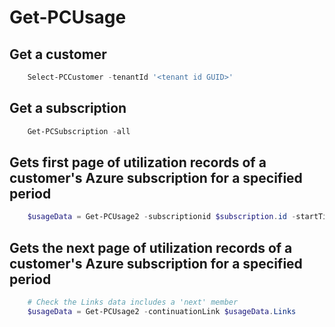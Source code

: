 # Get-PCUsage #

## Get a customer ##

```powershell
    Select-PCCustomer -tenantId '<tenant id GUID>'
```

## Get a subscription ##

```powershell
    Get-PCSubscription -all
```

## Gets first page of utilization records of a customer's Azure subscription for a specified period ##

```powershell
    $usageData = Get-PCUsage2 -subscriptionid $subscription.id -startTime "01-12-1999 00:00:00" -endTime "31-12-1999 00:00:00" -granularity {daily | hourly}-showDetails  <bool> -size <int>
```

## Gets the next page of utilization records of a customer's Azure subscription for a specified period ##

```powershell
    # Check the Links data includes a 'next' member
    $usageData = Get-PCUsage2 -continuationLink $usageData.Links
```
